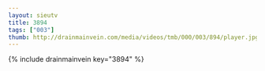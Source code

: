 ```yaml
--- 
layout: sieutv
title: 3894
tags: ["003"]
thumb: http://drainmainvein.com/media/videos/tmb/000/003/894/player.jpg
---
```

{% include drainmainvein key="3894" %} 
